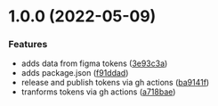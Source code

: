 # 1.0.0 (2022-05-09)


### Features

* adds data from figma tokens ([3e93c3a](https://github.com/axamei/code4lib-design-tokens/commit/3e93c3a77af5671572e16d6dcab87dc3cdc6855c))
* adds package.json ([f91ddad](https://github.com/axamei/code4lib-design-tokens/commit/f91ddadac671d1f13a9594657bd135287ec40090))
* release and publish tokens via gh actions ([ba9141f](https://github.com/axamei/code4lib-design-tokens/commit/ba9141ffacdf0a348b183c18412e3159d9278cdc))
* tranforms tokens via gh actions ([a718bae](https://github.com/axamei/code4lib-design-tokens/commit/a718baedff4d09e815051365513ae2d89d6adfae))

